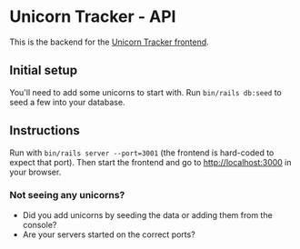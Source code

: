 # Unicorn Tracker - API
This is the backend for the [Unicorn Tracker frontend](https://github.com/emilyaviva/unicorn-tracker-frontend).

## Initial setup
You'll need to add some unicorns to start with. Run `bin/rails db:seed` to seed a few into your database.

## Instructions
Run with `bin/rails server --port=3001` (the frontend is hard-coded to expect that port). Then start the frontend and go to [http://localhost:3000](http://localhost:3000) in your browser.

### Not seeing any unicorns?
- Did you add unicorns by seeding the data or adding them from the console?
- Are your servers started on the correct ports?
